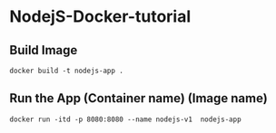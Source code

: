 # NodejS-Docker-tutorial

## Build Image
`docker build -t nodejs-app .`

## Run the App (Container name) (Image name)
`docker run -itd -p 8080:8080 --name nodejs-v1  nodejs-app`
